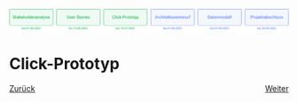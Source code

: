 ![Meilenstein 3: Click-Prototyp bis zum 16.07.2022](../assets/progress-03.png)

# Click-Prototyp

<div style="display: flex; justify-content: space-between;">
  <a href="../user-stories">Zurück</a>
  <a href="../architekturentwurf">Weiter</a>
</div>

